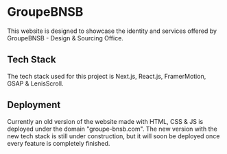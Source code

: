 # GroupeBNSB

This website is designed to showcase the identity and services offered by GroupeBNSB - Design & Sourcing Office. 

## Tech Stack
The tech stack used for this project is Next.js, React.js, FramerMotion, GSAP & LenisScroll.

## Deployment
Currently an old version of the website made with HTML, CSS & JS is deployed under the domain "groupe-bnsb.com". The new version with the new tech stack is still under construction, but it will soon be deployed once every feature is completely finished.
